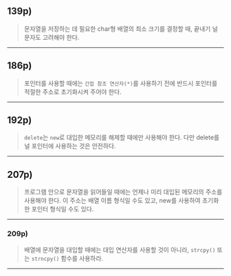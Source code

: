 ## 139p)
> 문자열을 저장하는 데 필요한 char형 배열의 최소 크기를 결정할 때, 끝내기 널 문자도 고려해야 한다.
___
## 186p)
> 포인터를 사용할 때에는 ```간접 참조 연산자(*)```를 사용하기 전에 반드시 포인터를 적절한 주소로 초기화시켜 주어야 한다.
___
## 192p)
> ```delete```는 ```new```로 대입한 메모리를 해제할 때에만 사용해야 한다. 다만 delete를 널 포인터에 사용하는 것은 안전하다.
___
## 207p)
> 프로그램 안으로 문자열을 읽어들일 때에는 언제나 미리 대입된 메모리의 주소를 사용해야 한다. 이 주소는 배열 이름 형식일 수도 있고, new를 사용하여 초기화한 포인터 형식일 수도 있다. 
___
### 209p)
> 배열에 문자열을 대입할 때에는 대입 연산자를 사용할 것이 아니라, ```strcpy()``` 또는 ```strncpy()``` 함수를 사용하라.
___